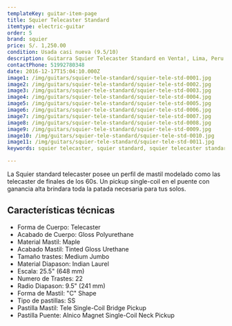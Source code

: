 ```yaml
---
templateKey: guitar-item-page
title: Squier Telecaster Standard
itemtype: electric-guitar
order: 5
brand: squier
price: S/. 1,250.00
condition: Usada casi nueva (9.5/10)
description: Guitarra Squier Telecaster Standard en Venta!, Lima, Peru
contactPhone: 51992780348
date: 2016-12-17T15:04:10.000Z
image1: /img/guitars/squier-tele-standard/squier-tele-std-0001.jpg
image2: /img/guitars/squier-tele-standard/squier-tele-std-0002.jpg
image3: /img/guitars/squier-tele-standard/squier-tele-std-0003.jpg
image4: /img/guitars/squier-tele-standard/squier-tele-std-0004.jpg
image5: /img/guitars/squier-tele-standard/squier-tele-std-0005.jpg
image6: /img/guitars/squier-tele-standard/squier-tele-std-0006.jpg
image7: /img/guitars/squier-tele-standard/squier-tele-std-0007.jpg
image8: /img/guitars/squier-tele-standard/squier-tele-std-0008.jpg
image9: /img/guitars/squier-tele-standard/squier-tele-std-0009.jpg
image10: /img/guitars/squier-tele-standard/squier-tele-std-0010.jpg
image11: /img/guitars/squier-tele-standard/squier-tele-std-0011.jpg
keywords: squier telecaster, squier standard, squier telecaster standard

---
```

La Squier standard telecaster posee un perfil de mastil modelado como las telecaster de finales de los 60s. Un pickup single-coil en el puente con ganancia alta brindara toda la patada necesaria para tus solos.

## Características técnicas

* Forma de Cuerpo: Telecaster
* Acabado de Cuerpo: Gloss Polyurethane
* Material Mastil: Maple
* Acabado Mastil: Tinted Gloss Urethane
* Tamaño trastes: Medium Jumbo
* Material Diapason: Indian Laurel
* Escala: 25.5" (648 mm)
* Numero de Trastes: 22
* Radio Diapason: 9.5" (241 mm)
* Forma de Mastil: "C" Shape
* Tipo de pastillas: SS
* Pastilla Mastil: Tele Single-Coil Bridge Pickup
* Pastilla Puente: Alnico Magnet Single-Coil Neck Pickup